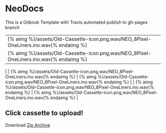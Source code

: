 # NeoDocs

This is a Gitbook Template with Travis automated publish to gh-pages branch


|  |  |
| :--- | :--- |
| {% aimg %}/assets/Old-Cassette-icon.png,wav/NEO_8Pixel-OneLiners.ino.wav{% endaimg %}
| {% aimg %}/assets/Old-Cassette-icon.png,wav/NEO_8Pixel-OneLiners.ino.wav{% endaimg %}
 |
| {% aimg %}/assets/Old-Cassette-icon.png,wav/NEO_8Pixel-OneLiners.ino.wav{% endaimg %}
 | {% aimg %}/assets/Old-Cassette-icon.png,wav/NEO_8Pixel-OneLiners.ino.wav{% endaimg %}
 |
| {% aimg %}/assets/Old-Cassette-icon.png,wav/NEO_8Pixel-OneLiners.ino.wav{% endaimg %}
 | {% aimg %}/assets/Old-Cassette-icon.png,wav/NEO_8Pixel-OneLiners.ino.wav{% endaimg %}
 |





## Click cassette to upload!

Download [Zip Archive](book.zip)

